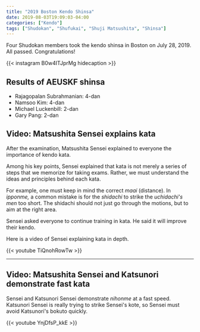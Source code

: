 ```yaml
---
title: "2019 Boston Kendo Shinsa"
date: 2019-08-03T19:09:03-04:00
categories: ["Kendo"]
tags: ["Shudokan", "Shufukai", "Shuji Matsushita", "Shinsa"]
---
```



Four Shudokan members took the kendo shinsa in Boston on July 28, 2019. All passed. Congratulations!

<!--more-->

{{< instagram B0w4ITJprMg hidecaption >}}

## Results of AEUSKF shinsa
* Rajagopalan Subrahmanian: 4-dan
* Namsoo Kim: 4-dan
* Michael Luckenbill: 2-dan
* Gary Pang: 2-dan

## Video: Matsushita Sensei explains kata
After the examination, Matsushita Sensei explained to everyone the importance of kendo kata.

Among his key points, Sensei explained that kata is not merely a series of steps that we memorize for taking exams. Rather, we must understand the ideas and principles behind each kata.

For example, one must keep in mind the correct *maai* (distance). In *ipponme,* a common mistake is for the *shidachi* to strike the *uchidachi's* *men* too short. The shidachi should not just go through the motions, but to aim at the right area.

Sensei asked everyone to continue training in kata. He said it will improve their kendo.

Here is a video of Sensei explaining kata in depth.

{{< youtube TiQnohRowTw >}}

---
## Video: Matsushita Sensei and Katsunori demonstrate fast kata

Sensei and Katsunori Sensei demonstrate *nihonme* at a fast speed. Katsunori Sensei is really trying to strike Sensei's kote, so Sensei must avoid Katsunori's bokuto quickly.

{{< youtube YnjDfsP_kkE >}}